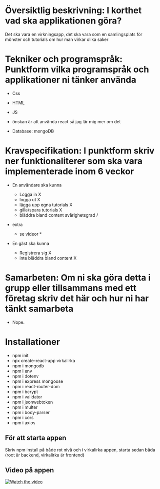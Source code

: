 # Översiktlig beskrivning: I korthet vad ska applikationen göra?
Det ska vara en virkningsapp, det ska vara som en samlingsplats för mönster och tutorials om hur man virkar olika saker

# Tekniker och programspråk: Punktform vilka programspråk och applikationer ni tänker använda
- Css
- HTML
- JS
- önskan är att använda react så jag lär mig mer om det

- Database: mongoDB

# Kravspecifikation: I punktform skriv ner funktionaliterer som ska vara implementerade inom 6 veckor
- En användare ska kunna 
    - Logga in X 
    - logga ut X
    - lägga upp egna tutorials X
    - gilla/spara tutorials X
    - bläddra bland content svårighetsgrad /

- extra
    - se videor *

- En gäst ska kunna
    - Registrera sig X
    - inte bläddra bland content X

# Samarbeten: Om ni ska göra detta i grupp eller tillsammans med ett företag skriv det här och hur ni har tänkt samarbeta
 - Nope.

 # Installationer 
 - npm init
 - npx create-react-app virkalirka
 - npm i mongodb
 - npm i env
 - npm i dotenv
 - npm i express mongoose
 - npm i react-router-dom
 - npm i bcrypt
 - npm i validator
 - npm i jsonwebtoken
 - npm i multer
 - npm i body-parser
 - npm i cors
 - npm i axios


## För att starta appen
 Skriv npm install på både rot nivå och i virkalirka appen, starta sedan båda 
 (root är backend, virkalirka är frontend)
 
 
 ## Video på appen 
[![Watch the video](https://i.imgur.com/vKb2F1B.png)](https://www.youtube.com/watch?v=Xm1grRL9lKA)
 

